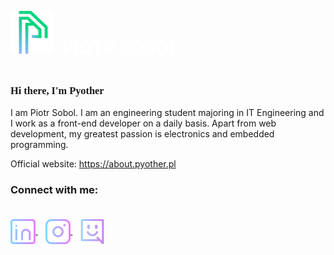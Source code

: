<link rel="preconnect" href="https://fonts.googleapis.com">
<link rel="preconnect" href="https://fonts.gstatic.com" crossorigin>
<link href="https://fonts.googleapis.com/css2?family=Raleway:wght@100&family=Tangerine:wght@700&display=swap" rel="stylesheet">
<link rel="stylesheet" href="style.css">

<p>
    <div style="display:flex;">
        <h1 style="color: white;">
            <img src="images/logo.png" width="70" height="70"/>
            &nbsp;PIOTR SOBOL&nbsp;
        </h1>
    </div>
</p>

<h3 style="font-family: cursive">Hi there, I'm Pyother</h3>
<p>I am Piotr Sobol. I am an engineering student majoring in IT Engineering and I work as a front-end developer on a daily basis. Apart from web development, my greatest passion is electronics and embedded programming.</p>

Official website: https://about.pyother.pl

<h3>Connect with me:
<p><br/>
<a href="https://linkedin.com/in/piotr-sobol-800499235" target="blank"><img class="social-media-icon" src="images/linkedin.png" align="center" alt="piotr-sobol-800499235"/ width="40" height="40">
</a>&nbsp;&nbsp;
<a href="https://www.instagram.com/pyother_s/" target="blank"><img class="social-media-icon" src="images/instagram.png" align="center" width="40" height="40"/>
</a>&nbsp;&nbsp;
<a href="" target="blank"><img class="social-media-icon" src="images/discord.png" align="center"  width="40" height="40"/>
</a>
</p>


